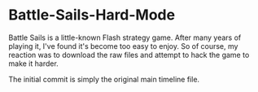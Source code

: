 # Battle-Sails-Hard-Mode
Battle Sails is a little-known Flash strategy game. 
After many years of playing it, I've found it's become too easy to enjoy. 
So of course, my reaction was to download the raw files and attempt to hack the game to make it harder.

The initial commit is simply the original main timeline file.
